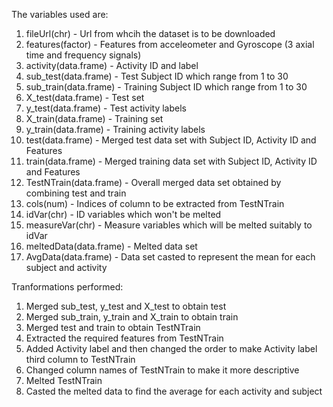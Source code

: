 The variables used are: 

1. fileUrl(chr) - Url from whcih the dataset is to be downloaded 
2. features(factor) - Features from acceleometer and Gyroscope (3 axial time and frequency signals)
3. activity(data.frame) - Activity ID and label
4. sub_test(data.frame) - Test Subject ID which range from 1 to 30
5. sub_train(data.frame) - Training Subject ID which range from 1 to 30
6. X_test(data.frame) - Test set
7. y_test(data.frame) - Test activity labels
8. X_train(data.frame) - Training set
9. y_train(data.frame) - Training activity labels
10. test(data.frame) - Merged test data set with Subject ID, Activity ID and Features
11. train(data.frame) - Merged training data set with Subject ID, Activity ID and Features
12. TestNTrain(data.frame) - Overall merged data set obtained by combining test and train
13. cols(num) - Indices of column to be extracted from TestNTrain
14. idVar(chr) - ID variables which won't be melted
15. measureVar(chr) - Measure variables which will be melted suitably to idVar
16. meltedData(data.frame) - Melted data set
17. AvgData(data.frame) - Data set casted to represent the mean for each subject and activity

Tranformations performed:

1. Merged sub_test, y_test and X_test to obtain test
2. Merged sub_train, y_train and X_train to obtain train
3. Merged test and train to obtain TestNTrain
4. Extracted the required features from TestNTrain
5. Added Activity label and then changed the order to make Activity label third column to TestNTrain
6. Changed column names of TestNTrain to make it more descriptive
7. Melted TestNTrain
8. Casted the melted data to find the average for each activity and subject
